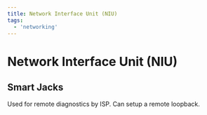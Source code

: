 ```yaml
---
title: Network Interface Unit (NIU)
tags:
  - 'networking'
---
```


# Network Interface Unit (NIU)

## Smart Jacks

Used for remote diagnostics by ISP. Can setup a remote loopback.